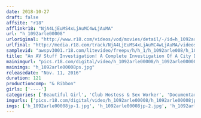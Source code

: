 ```yaml
---
date: 2018-10-27
draft: false
affsite: "r18"
afflinkr18: "NjA4LjEuMS4xLjAuMC4wLjAuMA"
url: "h_1092arle00008"
urloriginal: "http://www.r18.com/videos/vod/movies/detail/-/id=h_1092arle00008"
urlfinal: "http://media.r18.com/track/NjA4LjEuMS4xLjAuMC4wLjAuMA/videos/vod/movies/detail/-/id=h_1092arle00008"
samplevid: "awspv3001.r18.com/litevideo/freepv/h/h_1/h_1092arle008/h_1092arle008_dmb_w.mp4"
title: "An AV Stuff Investigation! A Complete Investigation Of A City Delivery Health Service Usually These Girls Won't Let You Fuck Them, But We Used Erection Pills And Aphrodisiac Lotions To Get Some Creampie Raw Footage!"
mainimgurl: "pics.r18.com/digital/video/h_1092arle00008/h_1092arle00008ps.jpg"
mainimgs: "h_1092arle00008ps.jpg"
releasedate: "Nov. 11, 2016"
duration: 121
productioncomp: "& Ribbon"
girls: ['----']
categories: ['Beautiful Girl', 'Club Hostess & Sex Worker', 'Documentary', 'Amateur', 'Creampie', 'Substance Use', 'Hi-Def']
imgurls: ['pics.r18.com/digital/video/h_1092arle00008/h_1092arle00008jp-1.jpg', 'pics.r18.com/digital/video/h_1092arle00008/h_1092arle00008jp-2.jpg', 'pics.r18.com/digital/video/h_1092arle00008/h_1092arle00008jp-3.jpg', 'pics.r18.com/digital/video/h_1092arle00008/h_1092arle00008jp-4.jpg', 'pics.r18.com/digital/video/h_1092arle00008/h_1092arle00008jp-5.jpg', 'pics.r18.com/digital/video/h_1092arle00008/h_1092arle00008jp-6.jpg', 'pics.r18.com/digital/video/h_1092arle00008/h_1092arle00008jp-7.jpg', 'pics.r18.com/digital/video/h_1092arle00008/h_1092arle00008jp-8.jpg', 'pics.r18.com/digital/video/h_1092arle00008/h_1092arle00008jp-9.jpg', 'pics.r18.com/digital/video/h_1092arle00008/h_1092arle00008jp-10.jpg', 'pics.r18.com/digital/video/h_1092arle00008/h_1092arle00008jp-11.jpg', 'pics.r18.com/digital/video/h_1092arle00008/h_1092arle00008jp-12.jpg', 'pics.r18.com/digital/video/h_1092arle00008/h_1092arle00008jp-13.jpg', 'pics.r18.com/digital/video/h_1092arle00008/h_1092arle00008jp-14.jpg', 'pics.r18.com/digital/video/h_1092arle00008/h_1092arle00008jp-15.jpg', 'pics.r18.com/digital/video/h_1092arle00008/h_1092arle00008jp-16.jpg', 'pics.r18.com/digital/video/h_1092arle00008/h_1092arle00008jp-17.jpg', 'pics.r18.com/digital/video/h_1092arle00008/h_1092arle00008jp-18.jpg', 'pics.r18.com/digital/video/h_1092arle00008/h_1092arle00008jp-19.jpg', 'pics.r18.com/digital/video/h_1092arle00008/h_1092arle00008jp-20.jpg']
imgs: ['h_1092arle00008jp-1.jpg', 'h_1092arle00008jp-2.jpg', 'h_1092arle00008jp-3.jpg', 'h_1092arle00008jp-4.jpg', 'h_1092arle00008jp-5.jpg', 'h_1092arle00008jp-6.jpg', 'h_1092arle00008jp-7.jpg', 'h_1092arle00008jp-8.jpg', 'h_1092arle00008jp-9.jpg', 'h_1092arle00008jp-10.jpg', 'h_1092arle00008jp-11.jpg', 'h_1092arle00008jp-12.jpg', 'h_1092arle00008jp-13.jpg', 'h_1092arle00008jp-14.jpg', 'h_1092arle00008jp-15.jpg', 'h_1092arle00008jp-16.jpg', 'h_1092arle00008jp-17.jpg', 'h_1092arle00008jp-18.jpg', 'h_1092arle00008jp-19.jpg', 'h_1092arle00008jp-20.jpg']
---
```

